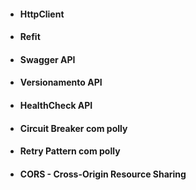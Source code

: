- #### HttpClient
- #### Refit
- #### Swagger API
- #### Versionamento API
- #### HealthCheck API 
- #### Circuit Breaker com polly
- #### Retry Pattern com polly
- #### CORS - Cross-Origin Resource Sharing
